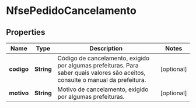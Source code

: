

# NfsePedidoCancelamento


## Properties

| Name | Type | Description | Notes |
|------------ | ------------- | ------------- | -------------|
|**codigo** | **String** | Código de cancelamento, exigido por algumas prefeituras.  Para saber quais valores são aceitos, consulte o manual da prefeitura. |  [optional] |
|**motivo** | **String** | Motivo de cancelamento, exigido por algumas prefeituras. |  [optional] |



